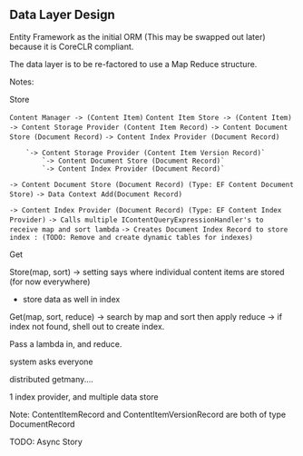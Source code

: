 ## Data Layer Design

Entity Framework as the initial ORM (This may be swapped out later) because it is CoreCLR compliant.

The data layer is to be re-factored to use a Map Reduce structure.

Notes:

Store

`Content Manager -> (Content Item)`
    `Content Item Store -> (Content Item)`
        `-> Content Storage Provider (Content Item Record)`
            `-> Content Document Store (Document Record)`
            `-> Content Index Provider (Document Record)`
        
        `-> Content Storage Provider (Content Item Version Record)`
            `-> Content Document Store (Document Record)`
            `-> Content Index Provider (Document Record)`
            
            
`-> Content Document Store (Document Record) (Type: EF Content Document Store)`
    `-> Data Context Add(Document Record)`
    
`-> Content Index Provider (Document Record) (Type: EF Content Index Provider)`
    `-> Calls multiple IContentQueryExpressionHandler's to receive map and sort lambda`
    `-> Creates Document Index Record to store index : (TODO: Remove and create dynamic tables for indexes)`
    

Get

Store(map, sort)
 -> setting says where individual content items are stored (for now everywhere)
 - store data as well in index
 
Get(map, sort, reduce)
 -> search by map and sort then apply reduce
 -> if index not found, shell out to create index.

Pass a lambda in, and reduce.
    
system asks everyone 

distributed getmany....

1 index provider, and multiple data store

Note:
ContentItemRecord and ContentItemVersionRecord are both of type DocumentRecord

TODO: Async Story